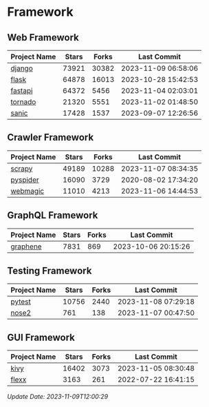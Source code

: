 # Framework

## Web Framework
| Project Name | Stars | Forks | Last Commit |
| ------------ | ----- | ----- | ----------- |
| [django](https://github.com/django/django) | 73921 | 30382 | 2023-11-09 06:58:06 |
| [flask](https://github.com/pallets/flask) | 64878 | 16013 | 2023-10-28 15:42:53 |
| [fastapi](https://github.com/tiangolo/fastapi) | 64372 | 5456 | 2023-11-04 02:03:01 |
| [tornado](https://github.com/tornadoweb/tornado) | 21320 | 5551 | 2023-11-02 01:48:50 |
| [sanic](https://github.com/sanic-org/sanic) | 17428 | 1537 | 2023-09-07 12:26:56 |

## Crawler Framework
| Project Name | Stars | Forks | Last Commit |
| ------------ | ----- | ----- | ----------- |
| [scrapy](https://github.com/scrapy/scrapy) | 49189 | 10288 | 2023-11-07 08:34:35 |
| [pyspider](https://github.com/binux/pyspider) | 16090 | 3729 | 2020-08-02 17:34:20 |
| [webmagic](https://github.com/code4craft/webmagic) | 11010 | 4213 | 2023-11-06 14:44:53 |

## GraphQL Framework
| Project Name | Stars | Forks | Last Commit |
| ------------ | ----- | ----- | ----------- |
| [graphene](https://github.com/graphql-python/graphene) | 7831 | 869 | 2023-10-06 20:15:26 |

## Testing Framework
| Project Name | Stars | Forks | Last Commit |
| ------------ | ----- | ----- | ----------- |
| [pytest](https://github.com/pytest-dev/pytest) | 10756 | 2440 | 2023-11-08 07:29:18 |
| [nose2](https://github.com/nose-devs/nose2) | 761 | 138 | 2023-11-07 00:47:50 |

## GUI Framework
| Project Name | Stars | Forks | Last Commit |
| ------------ | ----- | ----- | ----------- |
| [kivy](https://github.com/kivy/kivy) | 16402 | 3073 | 2023-11-05 08:30:48 |
| [flexx](https://github.com/flexxui/flexx) | 3163 | 261 | 2022-07-22 16:41:15 |

*Update Date: 2023-11-09T12:00:29*